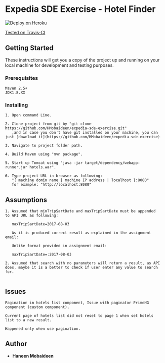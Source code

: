 # Expedia SDE Exercise - Hotel Finder
 
[![Deploy on Heroku](https://www.herokucdn.com/deploy/button.png)](https://hmobaideen92.herokuapp.com)

[Tested on Travis-CI](https://travis-ci.org/HMobaideen/expedia-sde-exercise/branches)

## Getting Started

These instructions will get you a copy of the project up and running on your local machine for development and testing purposes.

### Prerequisites

```
Maven 2.5+
JDK1.8.XX

```

### Installing

```
1. Open command Line.

2. Clone project from git by "git clone  https://github.com/HMobaideen/expedia-sde-exercise.git" 
   ,and in case you don't have git installed on your machine, you can just [download it](https://github.com/HMobaideen/expedia-sde-exercise)

3. Navigate to project folder path.

4. Build Maven using "mvn package". 

5. Start up Tomcat using "java -jar target/dependency/webapp-runner.jar hotels.war".

6. Type project URL in browser as following: 
   "{ machine domin name | machine IP address | localhost }:8080"
   for example: "http://localhost:8080" 

``` 

## Assumptions

```
1. Assumed that minTripSartDate and maxTripSartDate must be appended to API URL as following:

   maxTripSartDate=2017-08-03

   As it is produced correct result as explained in the assignment email:

   Unlike format provided in assignment email:
   
   maxTripSartDate=:2017-08-03

2. Assumed that search with no parameters will return a result, as API does, maybe it is a better to check if user enter any value to search for.
   
```

## Issues

```
Pagination in hotels list component, Issue with paginator PrimeNG component (custom component).

Current page of hotels list did not reset to page 1 when set hotels list to a new result.

Happened only when use pagination.

``` 

## Author

* **Haneen Mobaideen** 





